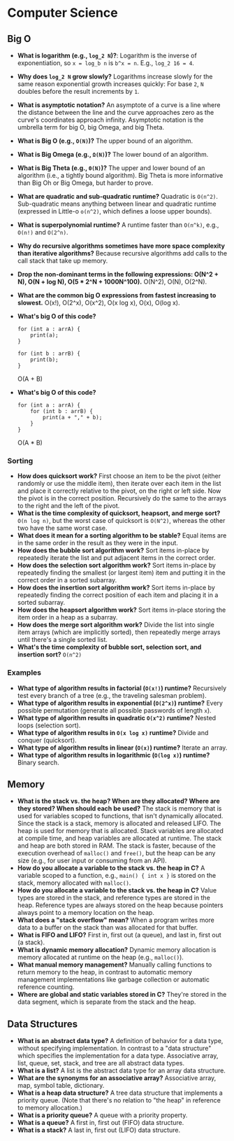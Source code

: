 # Computer Science

## Big O

- **What is logarithm (e.g., `log_2 N`)?**: Logarithm is the inverse of exponentiation, so `x = log_b n` is `b^x = n`. E.g., `log_2 16 = 4`.
- **Why does `log_2 N` grow slowly?** Logarithms increase slowly for the same reason exponential growth increases quickly: For base `2`, `N` doubles before the result increments by `1`.
- **What is asymptotic notation?** An asymptote of a curve is a line where the distance between the line and the curve approaches zero as the curve's coordinates approach infinity. Asymptotic notation is the umbrella term for big O, big Omega, and big Theta.
- **What is Big O (e.g., `O(N)`)?** The upper bound of an algorithm.
- **What is Big Omega (e.g., `Ω(N)`)?** The lower bound of an algorithm.
- **What is Big Theta (e.g., `Θ(N)`)?** The upper and lower bound of an algorithm (i.e., a tightly bound algorithm). Big Theta is more informative than Big Oh or Big Omega, but harder to prove.
- **What are quadratic and sub-quadratic runtime?** Quadratic is `O(n^2)`. Sub-quadratic means anything between linear and quadratic runtime (expressed in Little-o `o(n^2)`, which defines a loose upper bounds).
- **What is superpolynomial runtime?** A runtime faster than `O(n^k)`, e.g., `O(n!)` and `O(2^n)`.
- **Why do recursive algorithms sometimes have more space complexity than iterative algorithms?** Because recursive algorithms add calls to the call stack that take up memory.
- **Drop the non-dominant terms in the following expressions: O(N^2 + N), O(N + log N), O(5 * 2^N + 1000N^100).** O(N^2), O(N), O(2^N).
- **What are the common big O expressions from fastest increasing to slowest.** O(x!), O(2^x), O(x^2), O(x log x), O(x), O(log x).
- **What's big O of this code?**

    ```
    for (int a : arrA) {
        print(a);
    }

    for (int b : arrB) {
        print(b);
    }
    ```

    O(A + B)

- **What's big O of this code?**

    ```
    for (int a : arrA) {
        for (int b : arrB) {
            print(a + "," + b);
        }
    }
    ```

    O(A * B)

### Sorting

- **How does quicksort work?** First choose an item to be the pivot (either randomly or use the middle item), then iterate over each item in the list and place it correctly relative to the pivot, on the right or left side. Now the pivot is in the correct position. Recursively do the same to the arrays to the right and the left of the pivot.
- **What is the time complexity of quicksort, heapsort, and merge sort?** `O(n log n)`, but the worst case of quicksort is `O(N^2)`, whereas the other two have the same worst case.
- **What does it mean for a sorting algorithm to be stable?** Equal items are in the same order in the result as they were in the input.
- **How does the bubble sort algorithm work?** Sort items in-place by repeatedly iterate the list and put adjacent items in the correct order.
- **How does the selection sort algorithm work?** Sort items in-place by repeatedly finding the smallest (or largest item) item and putting it in the correct order in a sorted subarray.
- **How does the insertion sort algorithm work?** Sort items in-place by repeatedly finding the correct position of each item and placing it in a sorted subarray.
- **How does the heapsort algorithm work?** Sort items in-place storing the item order in a heap as a subarray.
- **How does the merge sort algorithm work?** Divide the list into single item arrays (which are implicitly sorted), then repeatedly merge arrays until there's a single sorted list.
- **What's the time complexity of bubble sort, selection sort, and insertion sort?** `O(n^2)`

### Examples

- **What type of algorithm results in factorial (`O(x!)`) runtime?** Recursively test every branch of a tree (e.g., the traveling salesman problem).
- **What type of algorithm results in exponential (`O(2^x)`) runtime?** Every possible permutation (generate all possible passwords of length `x`).
- **What type of algorithm results in quadratic `O(x^2)` runtime?** Nested loops (selection sort).
- **What type of algorithm results in `O(x log x)` runtime?** Divide and conquer (quicksort).
- **What type of algorithm results in linear (`O(x)`) runtime?** Iterate an array.
- **What type of algorithm results in logarithmic (`O(log x)`) runtime?** Binary search.

## Memory

- **What is the stack vs. the heap? When are they allocated? Where are they stored? When should each be used?** The stack is memory that is used for variables scoped to functions, that isn't dynamically allocated. Since the stack is a stack, memory is allocated and released LIFO. The heap is used for memory that is allocated. Stack variables are allocated at compile time, and heap variables are allocated at runtime. The stack and heap are both stored in RAM. The stack is faster, because of the execution overhead of `malloc()` and `free()`, but the heap can be any size (e.g., for user input or consuming from an API).
- **How do you allocate a variable to the stack vs. the heap in C?** A variable scoped to a function, e.g., `main() { int x }` is stored on the stack, memory allocated with `malloc()`.
- **How do you allocate a variable to the stack vs. the heap in C?** Value types are stored in the stack, and reference types are stored in the heap. Reference types are always stored on the heap because pointers always point to a memory location on the heap.
- **What does a "stack overflow" mean?** When a program writes more data to a buffer on the stack than was allocated for that buffer.
- **What is FIFO and LIFO?** First in, first out (a queue), and last in, first out (a stack).
- **What is dynamic memory allocation?** Dynamic memory allocation is memory allocated at runtime on the heap (e.g., `malloc()`).
- **What manual memory management?** Manually calling functions to return memory to the heap, in contrast to automatic memory management implementations like garbage collection or automatic reference counting.
- **Where are global and static variables stored in C?** They're stored in the data segment, which is separate from the stack and the heap.

## Data Structures

- **What is an abstract data type?** A definition of behavior for a data type, without specifying implementation. In contrast to a "data structure" which specifies the implementation for a data type. Associative array, list, queue, set, stack, and tree are all abstract data types.
- **What is a list?** A list is the abstract data type for an array data structure.
- **What are the synonyms for an associative array?** Associative array, map, symbol table, dictionary.
- **What is a heap data structure?** A tree data structure that implements a priority queue. (Note that there's no relation to "the heap" in reference to memory allocation.)
- **What is a priority queue?** A queue with a priority property.
- **What is a queue?** A first in, first out (FIFO) data structure.
- **What is a stack?** A last in, first out (LIFO) data structure.